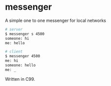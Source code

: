 # messenger
A simple one to one messenger for local networks


```sh
# server
$ messenger s 4500
someone: hi
me: hello
```

```sh
# client
$ messenger 4500
me: hi
someone: hello
me: _
```

Written in C99.
